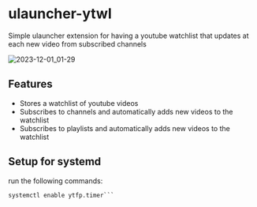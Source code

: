 # ulauncher-ytwl
Simple ulauncher extension for having a youtube watchlist that updates at each new video from subscribed channels

![2023-12-01\_01-29](https://github.com/Oxke/ulauncher-ytwl/assets/40807290/68f126bf-f83e-4893-b2a1-b67d8fca4157)

## Features
- Stores a watchlist of youtube videos
- Subscribes to channels and automatically adds new videos to the watchlist
- Subscribes to playlists and automatically adds new videos to the watchlist

## Setup for systemd
run the following commands:

```sudo mv .local/share/ulauncher/extensions/com.github.oxke.ulauncher-ytwl/ytfp.* /etc/systemd/system/
systemctl enable ytfp.timer```
